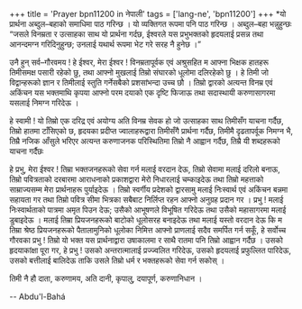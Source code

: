 +++
title = 'Prayer bpn11200 in नेपाली'
tags = ['lang-ne', 'bpn11200']
+++
*यो प्रार्थना अब्दुल–बहाको समाधिमा पाठ गरिन्छ । यो व्यक्तिगत रूपमा पनि पाठ गरिन्छ । अब्दुल–बहा भन्नुहुन्छः “जसले विनम्रता र उत्साहका साथ यो प्रार्थना गर्दछ, ईश्वरले यस प्रभुभक्तको हृदयलाई प्रसन्न तथा आनन्दमग्न गरिदिनुहुन्छ; उनलाई यथार्थ रूपमा भेट गरे सरह नै हुनेछ ।”

उनै हुन् सर्व–गौरवमय ! हे ईश्वर, मेरा ईश्वर ! विनम्रतापूर्वक एवं अश्रुसहित म आफ्ना भिक्षक हातहरू तिमीसमक्ष पसारी रहेको छु, तथा आफ्नो मुखलाई तिम्रो संघारको धूलोमा दलिरहेको छु । हे तिमी जो विद्वान्हरूको ज्ञान र तिमीलाई स्तुति गर्नेसबैको प्रशसांभन्दा उच्च छौ । तिम्रो द्वारको अत्यन्त विनम्र एवं अकिंचन यस भक्तमाथि कृपया आफ्नो परम दयाको एक दृष्टि फिजाऊ तथा सदास्थायी करुणासागरमा यसलाई निमग्न गरिदेऊ । 

हे स्वामी ! यो तिम्रो एक दरिद्र एवं अयोग्य अति विनम्र सेवक हो जो उत्साहका साथ तिमीसँग याचना गर्दैछ, तिम्रो हातमा टाँसिएको छ, हृदयका प्रदीप्त ज्वालाहरूद्वारा तिमीसँगै प्रार्थना गर्दैछ, तिमीमै दृढतापर्वूक निमग्न भै, तिम्रै नजिक आँसुले भरिएर अत्यन्त करुणाजनक परिस्थितिमा तिम्रो नै आह्वान गर्दैछ, तिम्रै यी शब्दहरूको याचना गर्दैछः

हे प्रभु, मेरा ईश्वर ! तिम्रा भक्तजनहरूको सेवा गर्न मलाई वरदान देऊ, तिम्रो सेवामा मलाई दरिलो बनाऊ, तिम्रो पवित्रताको दरबारमा आराधनाको प्रकाशद्वारा मेरो निधारलाई चम्काइदेऊ तथा तिम्रो महत्ताको साम्राज्यसम्म मेरा प्रार्थनाहरू पुर्याइदेऊ । तिम्रो स्वर्गीय प्रदेशको द्वारसामु मलाई निःस्वार्थ एवं अकिंचन बन्नमा सहायता गर तथा तिम्रो पवित्र सीमा भित्रका सबैबाट निर्लिप्त रहन आफ्नो अनुग्रह प्रदान गर । प्रभु ! मलाई निःस्वार्थताको पात्रमा अमृत पिउन देऊ; उसैको आभूषणले विभूषित गरिदेऊ तथा उसैको महासागरमा मलाई डुबाइदेऊ । मलाई तिम्रा प्रियजनहरूको बाटोको धूलोसरह बनाइदेऊ तथा मलाई यस्तो वरदान देऊ कि म तिम्रा श्रेष्ठ प्रियजनहरूको पैतालामुनिको धूलोका निमित्त आफ्नो प्राणलाई सदैव समर्पित गर्न सकूँ, हे सर्वोच्च गौरवका प्रभु ! तिम्रो यो भक्त यस प्रार्थनाद्वारा उषाकालमा र साथै रातमा पनि तिम्रो आह्वान गर्दैछ । उसको हृदयाकांक्षा पूरा गर, हे प्रभु ! उसको अन्तरात्मालाई प्रज्ज्वलित गरिदेऊ, उसको हृदयलाई प्रफुल्लित पारिदेऊ, उसको बत्तीलाई बालिदेऊ ताकि उसले तिम्रो धर्म र भक्तहरूको सेवा गर्न सकोस् । 

तिमी नै हौ दाता, करुणामय, अति दानी, कृपालु, दयापूर्ण, करुणानिधान ।

-- Abdu'l-Bahá
